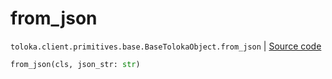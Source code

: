 # from_json
`toloka.client.primitives.base.BaseTolokaObject.from_json` | [Source code](https://github.com/Toloka/toloka-kit/blob/v1.1.1/src/client/primitives/base.py#L301)

```python
from_json(cls, json_str: str)
```

